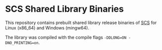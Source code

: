 # SCS Shared Library Binaries

This repository contains prebuilt shared library release binaries of [SCS](https://github.com/cvxgrp/scs) for Linux (x86_64) and Windows (mingw64).

The library was compiled with the compile flags `-DDLONG=ON -DNO_PRINTING=on`.
